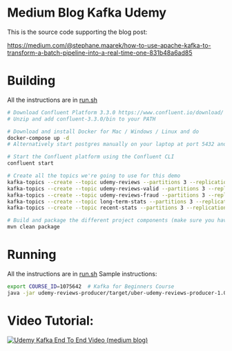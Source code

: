 # Medium Blog Kafka Udemy
This is the source code supporting the blog post:

<https://medium.com/@stephane.maarek/how-to-use-apache-kafka-to-transform-a-batch-pipeline-into-a-real-time-one-831b48a6ad85>

# Building 

All the instructions are in [run.sh](run.sh)
```bash
# Download Confluent Platform 3.3.0 https://www.confluent.io/download/
# Unzip and add confluent-3.3.0/bin to your PATH

# Download and install Docker for Mac / Windows / Linux and do
docker-compose up -d
# Alternatively start postgres manually on your laptop at port 5432 and username/password = postgres/postgres

# Start the Confluent platform using the Confluent CLI
confluent start

# Create all the topics we're going to use for this demo
kafka-topics --create --topic udemy-reviews --partitions 3 --replication-factor 1 --zookeeper localhost:2181
kafka-topics --create --topic udemy-reviews-valid --partitions 3 --replication-factor 1 --zookeeper localhost:2181
kafka-topics --create --topic udemy-reviews-fraud --partitions 3 --replication-factor 1 --zookeeper localhost:2181
kafka-topics --create --topic long-term-stats --partitions 3 --replication-factor 1 --zookeeper localhost:2181
kafka-topics --create --topic recent-stats --partitions 3 --replication-factor 1 --zookeeper localhost:2181

# Build and package the different project components (make sure you have maven installed)
mvn clean package
```

# Running
All the instructions are in [run.sh](run.sh)
Sample instructions:
```bash
export COURSE_ID=1075642  # Kafka for Beginners Course
java -jar udemy-reviews-producer/target/uber-udemy-reviews-producer-1.0-SNAPSHOT.jar
```

# Video Tutorial:
[![Udemy Kafka End To End Video (medium blog)](https://img.youtube.com/vi/h5i94umfzMM/0.jpg)](https://www.youtube.com/watch?v=h5i94umfzMM)
